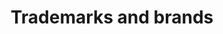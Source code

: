 ---
title: Trademarks and brands
permalink: /trademarks-and-brands/
layout: redirect
redirect: /content-types/trademarks-and-brands/
---